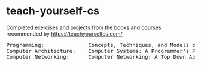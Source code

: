 # teach-yourself-cs

Completed exercises and projects from the books and courses recommended by https://teachyourselfcs.com/
<pre>
Programming:              Concepts, Techniques, and Models of Computer Programming   concepts-techniques-models  
Computer Architecture:    Computer Systems: A Programmer's Perspective               cs-app               
Computer Networking:      Computer Networking: A Top Down Approach                   computer-networking              
</pre>
